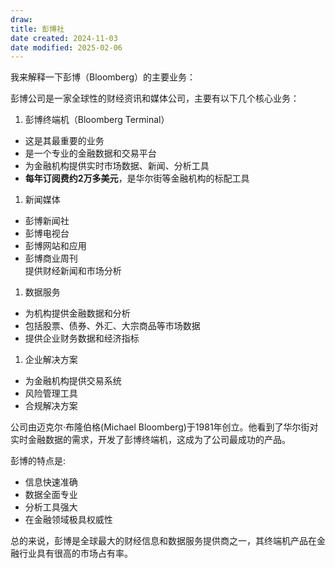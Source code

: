 ```yaml
---
draw:
title: 彭博社
date created: 2024-11-03
date modified: 2025-02-06
---
```


我来解释一下彭博（Bloomberg）的主要业务：

彭博公司是一家全球性的财经资讯和媒体公司，主要有以下几个核心业务：

1. 彭博终端机（Bloomberg Terminal）
- 这是其最重要的业务
- 是一个专业的金融数据和交易平台
- 为金融机构提供实时市场数据、新闻、分析工具
- **每年订阅费约2万多美元**，是华尔街等金融机构的标配工具

1. 新闻媒体
- 彭博新闻社
- 彭博电视台
- 彭博网站和应用
- 彭博商业周刊  
提供财经新闻和市场分析

1. 数据服务
- 为机构提供金融数据和分析
- 包括股票、债券、外汇、大宗商品等市场数据
- 提供企业财务数据和经济指标

1. 企业解决方案
- 为金融机构提供交易系统
- 风险管理工具
- 合规解决方案

公司由迈克尔·布隆伯格(Michael Bloomberg)于1981年创立。他看到了华尔街对实时金融数据的需求，开发了彭博终端机，这成为了公司最成功的产品。

彭博的特点是:

- 信息快速准确
- 数据全面专业
- 分析工具强大
- 在金融领域极具权威性

总的来说，彭博是全球最大的财经信息和数据服务提供商之一，其终端机产品在金融行业具有很高的市场占有率。
